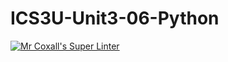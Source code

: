 # ICS3U-Unit3-06-Python

[![Mr Coxall's Super Linter](https://github.com/Cameron-Diedrich/ICS3U-Unit3-06-Python/workflows/Mr%20Coxall's%20Super%20Linter/badge.svg)](https://github.com/Cameron-Diedrich/ICS3U-Unit3-06-Python/actions/)
